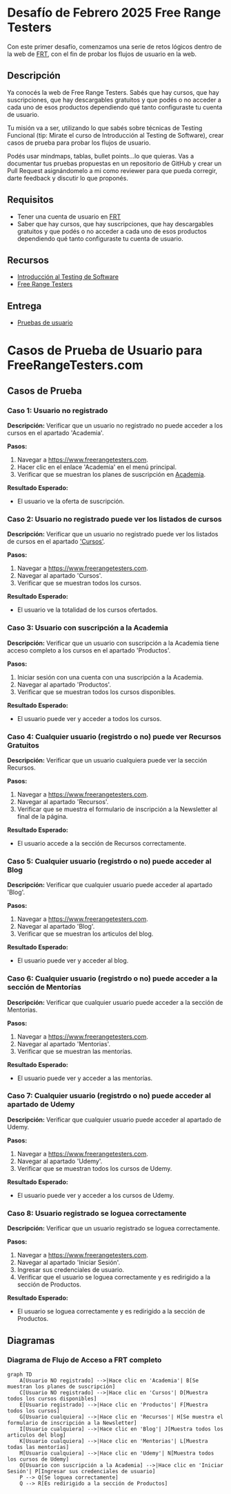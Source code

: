 # Desafío de Febrero 2025 Free Range Testers

Con este primer desafío, comenzamos una serie de retos lógicos dentro de la web de [FRT](https://www.freerangetesters.com), con el fin de probar los flujos de usuario en la web.

## Descripción

Ya conocés la web de Free Range Testers. Sabés que hay cursos, que hay suscripciones, que hay descargables gratuitos y que podés o no acceder a cada uno de esos productos dependiendo qué tanto configuraste tu cuenta de usuario.

Tu misión va a ser, utilizando lo que sabés sobre técnicas de Testing Funcional (tip: Mirate el curso de Introducción al Testing de Software), crear casos de prueba para probar los flujos de usuario.

Podés usar mindmaps, tablas, bullet points...lo que quieras. Vas a documentar tus pruebas propuestas en un repositorio de GitHub y crear un Pull Request asignándomelo a mi como reviewer para que pueda corregir, darte feedback y discutir lo que proponés.

## Requisitos

- Tener una cuenta de usuario en [FRT](https://www.freerangetesters.com)
- Saber que hay cursos, que hay suscripciones, que hay descargables gratuitos y que podés o no acceder a cada uno de esos productos dependiendo qué tanto configuraste tu cuenta de usuario.

## Recursos

- [Introducción al Testing de Software](https://www.udemy.com/course/introduccion-al-testing-de-software/)
- [Free Range Testers](https://www.freerangetesters.com)

## Entrega

- [Pruebas de usuario](https://github.com/javice/FRT_Desafios_Logicos/Desafío_Febrero.md)

# Casos de Prueba de Usuario para FreeRangeTesters.com


## Casos de Prueba

### Caso 1: Usuario no registrado
**Descripción:** Verificar que un usuario no registrado no puede acceder a los cursos en el apartado 'Academia'.

**Pasos:**
1. Navegar a https://www.freerangetesters.com.
2. Hacer clic en el enlace 'Academia' en el menú principal.
3. Verificar que se muestran los planes de suscripción en [Academia](https://www.freerangetesters.com/academia).

**Resultado Esperado:**
- El usuario ve la oferta de suscripción.

### Caso 2: Usuario no registrado puede ver los listados de cursos
**Descripción:** Verificar que un usuario no registrado puede ver los listados de cursos en el apartado ['Cursos'](https://www.freerangetesters.com/cursos).

**Pasos:**
1. Navegar a https://www.freerangetesters.com.
2. Navegar al apartado 'Cursos'.
3. Verificar que se muestran todos los cursos.

**Resultado Esperado:**
- El usuario ve la totalidad de los cursos ofertados.

### Caso 3: Usuario con suscripción a la Academia
**Descripción:** Verificar que un usuario con suscripción a la Academia tiene acceso completo a los cursos en el apartado 'Productos'.

**Pasos:**
1. Iniciar sesión con una cuenta con una suscripción a la Academia.
2. Navegar al apartado 'Productos'.
3. Verificar que se muestran todos los cursos disponibles.

**Resultado Esperado:**
- El usuario puede ver y acceder a todos los cursos.

### Caso 4: Cualquier usuario (registrdo o no) puede ver Recursos Gratuitos
**Descripción:** Verificar que un usuario cualquiera puede ver la sección Recursos.

**Pasos:**
1. Navegar a https://www.freerangetesters.com.
2. Navegar al apartado 'Recursos'.
3. Verificar que se muestra el formulario de inscripción a la Newsletter al final de la página.

**Resultado Esperado:**
- El usuario accede a la sección de Recursos correctamente.

### Caso 5: Cualquier usuario (registrdo o no) puede acceder al Blog
**Descripción:** Verificar que cualquier usuario puede acceder al apartado 'Blog'.

**Pasos:**
1. Navegar a https://www.freerangetesters.com.
2. Navegar al apartado 'Blog'.
3. Verificar que se muestran los articulos del blog.

**Resultado Esperado:**
- El usuario puede ver y acceder al blog.

### Caso 6: Cualquier usuario (registrdo o no) puede acceder a la sección de Mentorías
**Descripción:** Verificar que cualquier usuario puede acceder a la sección de Mentorías.

**Pasos:**
1. Navegar a https://www.freerangetesters.com.
2. Navegar al apartado 'Mentorias'.
3. Verificar que se muestran las mentorías.

**Resultado Esperado:**
- El usuario puede ver y acceder a las mentorías.

### Caso 7: Cualquier usuario (registrdo o no) puede acceder al apartado de Udemy
**Descripción:** Verificar que cualquier usuario puede acceder al apartado de Udemy.

**Pasos:**
1. Navegar a https://www.freerangetesters.com.
2. Navegar al apartado 'Udemy'.
3. Verificar que se muestran todos los cursos de Udemy.

**Resultado Esperado:**
- El usuario puede ver y acceder a los cursos de Udemy.

### Caso 8: Usuario registrado se loguea correctamente
**Descripción:** Verificar que un usuario registrado se loguea correctamente.

**Pasos:**
1. Navegar a https://www.freerangetesters.com.
2. Navegar al apartado 'Iniciar Sesión'.
3. Ingresar sus credenciales de usuario.
4. Verificar que el usuario se loguea correctamente y es redirigido a la sección de Productos.

**Resultado Esperado:**
- El usuario se loguea correctamente y es redirigido a la sección de Productos.

## Diagramas 

### Diagrama de Flujo de Acceso a FRT completo

```mermaid
graph TD
    A[Usuario NO registrado] -->|Hace clic en 'Academia'| B[Se muestran los planes de suscripción]
    C[Usuario NO registrado] -->|Hace clic en 'Cursos'| D[Muestra todos los cursos disponibles]
    E[Usuario registrado] -->|Hace clic en 'Productos'| F[Muestra todos los cursos]
    G[Usuario cualquiera] -->|Hace clic en 'Recursos'| H[Se muestra el formulario de inscripción a la Newsletter]
    I[Usuario cualquiera] -->|Hace clic en 'Blog'| J[Muestra todos los articulos del blog]
    K[Usuario cualquiera] -->|Hace clic en 'Mentorias'| L[Muestra todas las mentorías]
    M[Usuario cualquiera] -->|Hace clic en 'Udemy'| N[Muestra todos los cursos de Udemy]
    O[Usuario con suscripción a la Academia] -->|Hace clic en 'Iniciar Sesión'| P[Ingresar sus credenciales de usuario]
    P --> Q[Se loguea correctamente]
    Q --> R[Es redirigido a la sección de Productos]
```